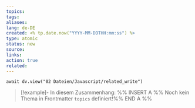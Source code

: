 ```yaml
---
topics: 
tags: 
aliases: 
lang: de-DE
created: <% tp.date.now("YYYY-MM-DDTHH:mm:ss") %>
type: atomic
status: new
source: 
links: 
action: true
related:
---
```


```dataviewjs
await dv.view("02 Dateien/Javascript/related_write")
```
> [!example]- In diesem Zusammenhang:
> %% INSERT A %%
Noch kein Thema in Frontmatter `topics` definiert!%% END A %%

# 
